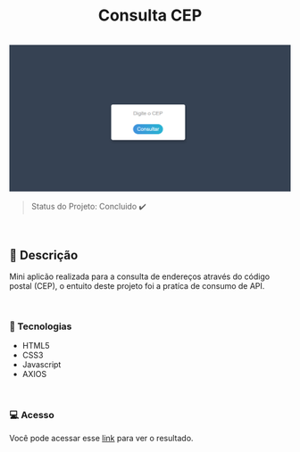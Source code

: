 <h1 align="center">
Consulta CEP

</h1>

<br>

<img src="./img/mockupCEP.png">

<br>

> Status do Projeto: Concluido :heavy_check_mark:

<br>

## :small_blue_diamond: Descrição

Mini aplicão realizada para a consulta de endereços através do código postal (CEP),
o entuito deste projeto foi a pratíca de consumo de API.

<br>

### :speech_balloon: Tecnologias

- HTML5
- CSS3
- Javascript
- AXIOS

<br>

### :computer: Acesso

Você pode acessar esse [link]() para ver o resultado.

<br>
